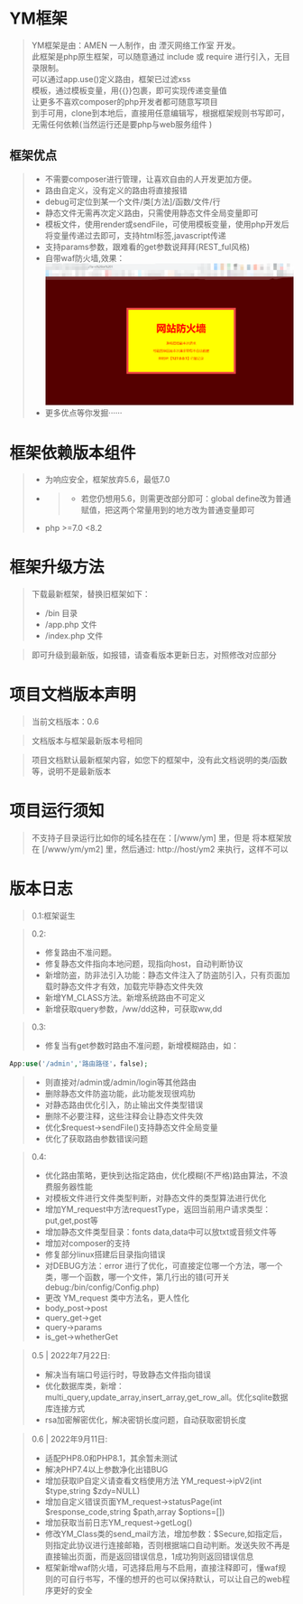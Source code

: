 # YM框架

> YM框架是由：AMEN 一人制作，由 湮灭网络工作室 开发。  
> 此框架是php原生框架，可以随意通过 include 或 require 进行引入，无目录限制。  
> 可以通过app.use()定义路由，框架已过滤xss  
> 模板，通过模板变量，用{{}}包裹，即可实现传递变量值  
> 让更多不喜欢composer的php开发者都可随意写项目  
> 到手可用，clone到本地后，直接用任意编辑写，根据框架规则书写即可，无需任何依赖(当然运行还是要php与web服务组件 )  
## 框架优点
> - 不需要composer进行管理，让喜欢自由的人开发更加方便。  
> - 路由自定义，没有定义的路由将直接报错  
> - debug可定位到某一个文件/类[方法]/函数/文件/行  
> - 静态文件无需再次定义路由，只需使用静态文件全局变量即可  
> - 模板文件，使用render或sendFile，可使用模板变量，使用php开发后将变量传递过去即可，支持html标签,javascript传递  
> - 支持params参数，跟难看的get参数说拜拜(REST_ful风格)  
> - 自带waf防火墙,效果：![img.png](img.png)  
> - 更多优点等你发掘······

# 框架依赖版本组件
> - 为响应安全，框架放弃5.6，最低7.0  
> - > - 若您仍想用5.6，则需更改部分即可：global define改为普通赋值，把这两个常量用到的地方改为普通变量即可  
> - php >=7.0 <8.2

# 框架升级方法
> 下载最新框架，替换旧框架如下：  
> - /bin 目录
> - /app.php 文件
> - /index.php 文件

> 即可升级到最新版，如报错，请查看版本更新日志，对照修改对应部分

# 项目文档版本声明

> 当前文档版本：0.6

> 文档版本与框架最新版本号相同  

> 项目文档默认最新框架内容，如您下的框架中，没有此文档说明的类/函数等，说明不是最新版本  

# 项目运行须知

> 不支持子目录运行比如你的域名挂在在：[/www/ym] 里，但是 将本框架放在 [/www/ym/ym2] 里，然后通过: http://host/ym2 来执行，这样不可以

# 版本日志
> 0.1:框架诞生  

> 0.2: 
> - 修复路由不准问题。 
> - 修复静态文件指向本地问题，现指向host，自动判断协议
> - 新增防盗，防非法引入功能：静态文件注入了防盗防引入，只有页面加载时静态文件才有效，加载完毕静态文件失效
> - 新增YM_CLASS方法。新增系统路由不可定义
> - 新增获取query参数，/ww/dd这种，可获取ww,dd

> 0.3:
> - 修复当有get参数时路由不准问题，新增模糊路由，如：
```php
App:use('/admin','路由路径'，false);
```
> - 则直接对/admin或/admin/login等其他路由
> - 删除静态文件防盗功能，此功能发现很鸡肋
> - 对静态路由优化引入，防止输出文件类型错误
> - 删除不必要注释，这些注释会让静态文件失效
> - 优化$request->sendFile()支持静态文件全局变量
> - 优化了获取路由参数错误问题

> 0.4:
> - 优化路由策略，更快到达指定路由，优化模糊(不严格)路由算法，不浪费服务器性能
> - 对模板文件进行文件类型判断，对静态文件的类型算法进行优化
> - 增加YM_request中方法requestType，返回当前用户请求类型：put,get,post等
> - 增加静态文件类型目录：fonts data,data中可以放txt或音频文件等
> - 增加对composer的支持
> - 修复部分linux搭建后目录指向错误
> - 对DEBUG方法：error 进行了优化，可直接定位哪一个方法，哪一个类，哪一个函数，哪一个文件，第几行出的错(可开关debug:/bin/config/Config.php)
> - 更改 YM_request 类中方法名，更人性化
> - body_post->post
> - query_get->get
> - query->params
> - is_get->whetherGet

> 0.5 | 2022年7月22日:
> - 解决当有端口号运行时，导致静态文件指向错误  
> - 优化数据库类，新增：multi_query,update_array,insert_array,get_row_all。优化sqlite数据库连接方式  
> - rsa加密解密优化，解决密钥长度问题，自动获取密钥长度  


> 0.6 | 2022年9月11日:
> - 适配PHP8.0和PHP8.1，其余暂未测试  
> - 解决PHP7.4以上参数净化出错BUG  
> - 增加获取IP自定义请查看文档使用方法 YM_request->ipV2(int $type,string $zdy=NULL)  
> - 增加自定义错误页面YM_request->statusPage(int $response_code,string $path,array $options=[])  
> - 增加获取当前日志YM_request->getLog()  
> - 修改YM_Class类的send_mail方法，增加参数：$Secure,如指定后，则指定此协议进行连接邮箱，否则根据端口自动判断。发送失败不再是直接输出页面，而是返回错误信息，1成功狗则返回错误信息  
> - 框架新增waf防火墙，可选择启用与不启用，直接注释即可，懂waf规则的可自行书写，不懂的想开的也可以保持默认，可以让自己的web程序更好的安全
